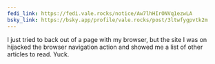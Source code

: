 ```yaml
---
fedi_link: https://fedi.vale.rocks/notice/Aw7lhHIrONVq1ezwLA
bsky_link: https://bsky.app/profile/vale.rocks/post/3ltwfygpvtk2m
---
```


I just tried to back out of a page with my browser, but the site I was on hijacked the browser navigation action and showed me a list of other articles to read. Yuck.
